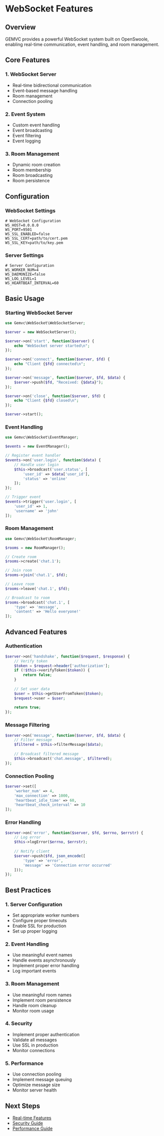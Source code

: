 # WebSocket Features

## Overview

GEMVC provides a powerful WebSocket system built on OpenSwoole, enabling real-time communication, event handling, and room management.

## Core Features

### 1. WebSocket Server
- Real-time bidirectional communication
- Event-based message handling
- Room management
- Connection pooling

### 2. Event System
- Custom event handling
- Event broadcasting
- Event filtering
- Event logging

### 3. Room Management
- Dynamic room creation
- Room membership
- Room broadcasting
- Room persistence

## Configuration

### WebSocket Settings
```env
# WebSocket Configuration
WS_HOST=0.0.0.0
WS_PORT=9501
WS_SSL_ENABLED=false
WS_SSL_CERT=path/to/cert.pem
WS_SSL_KEY=path/to/key.pem
```

### Server Settings
```env
# Server Configuration
WS_WORKER_NUM=4
WS_DAEMONIZE=false
WS_LOG_LEVEL=1
WS_HEARTBEAT_INTERVAL=60
```

## Basic Usage

### Starting WebSocket Server
```php
use Gemvc\WebSocket\WebSocketServer;

$server = new WebSocketServer();

$server->on('start', function($server) {
    echo "WebSocket server started\n";
});

$server->on('connect', function($server, $fd) {
    echo "Client {$fd} connected\n";
});

$server->on('message', function($server, $fd, $data) {
    $server->push($fd, "Received: {$data}");
});

$server->on('close', function($server, $fd) {
    echo "Client {$fd} closed\n";
});

$server->start();
```

### Event Handling
```php
use Gemvc\WebSocket\EventManager;

$events = new EventManager();

// Register event handler
$events->on('user.login', function($data) {
    // Handle user login
    $this->broadcast('user.status', [
        'user_id' => $data['user_id'],
        'status' => 'online'
    ]);
});

// Trigger event
$events->trigger('user.login', [
    'user_id' => 1,
    'username' => 'john'
]);
```

### Room Management
```php
use Gemvc\WebSocket\RoomManager;

$rooms = new RoomManager();

// Create room
$rooms->create('chat.1');

// Join room
$rooms->join('chat.1', $fd);

// Leave room
$rooms->leave('chat.1', $fd);

// Broadcast to room
$rooms->broadcast('chat.1', [
    'type' => 'message',
    'content' => 'Hello everyone!'
]);
```

## Advanced Features

### Authentication
```php
$server->on('handshake', function($request, $response) {
    // Verify token
    $token = $request->header['authorization'];
    if (!$this->verifyToken($token)) {
        return false;
    }
    
    // Set user data
    $user = $this->getUserFromToken($token);
    $request->user = $user;
    
    return true;
});
```

### Message Filtering
```php
$server->on('message', function($server, $fd, $data) {
    // Filter message
    $filtered = $this->filterMessage($data);
    
    // Broadcast filtered message
    $this->broadcast('chat.message', $filtered);
});
```

### Connection Pooling
```php
$server->set([
    'worker_num' => 4,
    'max_connection' => 1000,
    'heartbeat_idle_time' => 60,
    'heartbeat_check_interval' => 10
]);
```

### Error Handling
```php
$server->on('error', function($server, $fd, $errno, $errstr) {
    // Log error
    $this->logError($errno, $errstr);
    
    // Notify client
    $server->push($fd, json_encode([
        'type' => 'error',
        'message' => 'Connection error occurred'
    ]));
});
```

## Best Practices

### 1. Server Configuration
- Set appropriate worker numbers
- Configure proper timeouts
- Enable SSL for production
- Set up proper logging

### 2. Event Handling
- Use meaningful event names
- Handle events asynchronously
- Implement proper error handling
- Log important events

### 3. Room Management
- Use meaningful room names
- Implement room persistence
- Handle room cleanup
- Monitor room usage

### 4. Security
- Implement proper authentication
- Validate all messages
- Use SSL in production
- Monitor connections

### 5. Performance
- Use connection pooling
- Implement message queuing
- Optimize message size
- Monitor server health

## Next Steps

- [Real-time Features](../guides/real-time.md)
- [Security Guide](../guides/security.md)
- [Performance Guide](../guides/performance.md) 